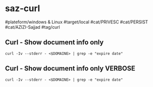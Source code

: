 # saz-curl

#plateform/windows & Linux
#target/local
#cat/PRIVESC
#cat/PERSIST
#cat/AZIZI-Sajjad
#tag/curl


## Curl -  Show document info only 
```
curl -Iv --stderr - <$DOMAINE> | grep -e "expire date"
```

## Curl -  Show document info only VERBOSE
```
curl -Iv --stderr - <$DOMAINE> | grep -e "expire date"
```

